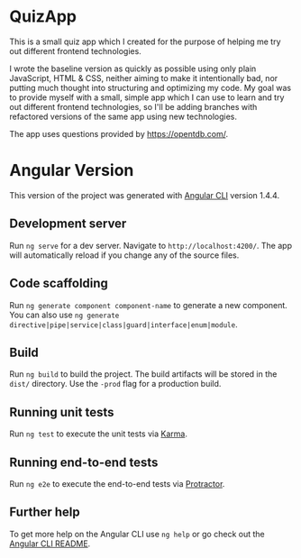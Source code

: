 # QuizApp

This is a small quiz app which I created for the purpose of helping me try out different frontend technologies. 

I wrote the baseline version as quickly as possible using only plain JavaScript, HTML & CSS, neither aiming to make it intentionally bad, nor putting much thought into structuring and optimizing my code.
My goal was to provide myself with a small, simple app which I can use to learn and try out different frontend technologies, so I'll be adding branches with refactored versions of the same app using new technologies.

The app uses questions provided by https://opentdb.com/.

# Angular Version

This version of the project was generated with [Angular CLI](https://github.com/angular/angular-cli) version 1.4.4.

## Development server

Run `ng serve` for a dev server. Navigate to `http://localhost:4200/`. The app will automatically reload if you change any of the source files.

## Code scaffolding

Run `ng generate component component-name` to generate a new component. You can also use `ng generate directive|pipe|service|class|guard|interface|enum|module`.

## Build

Run `ng build` to build the project. The build artifacts will be stored in the `dist/` directory. Use the `-prod` flag for a production build.

## Running unit tests

Run `ng test` to execute the unit tests via [Karma](https://karma-runner.github.io).

## Running end-to-end tests

Run `ng e2e` to execute the end-to-end tests via [Protractor](http://www.protractortest.org/).

## Further help

To get more help on the Angular CLI use `ng help` or go check out the [Angular CLI README](https://github.com/angular/angular-cli/blob/master/README.md).
